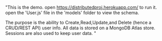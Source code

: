 "This is the demo. open 
https://distributedproj.herokuapp.com/ to run it.
open the 'User.js' file in the 'models' folder to view the schema.

The purpose is the ability to Create,Read,Update,and Delete (hence a CRUD/REST API) user info.
All data is stored on a MongoDB Atlas store.
Sessions are also used to keep user data.
"
